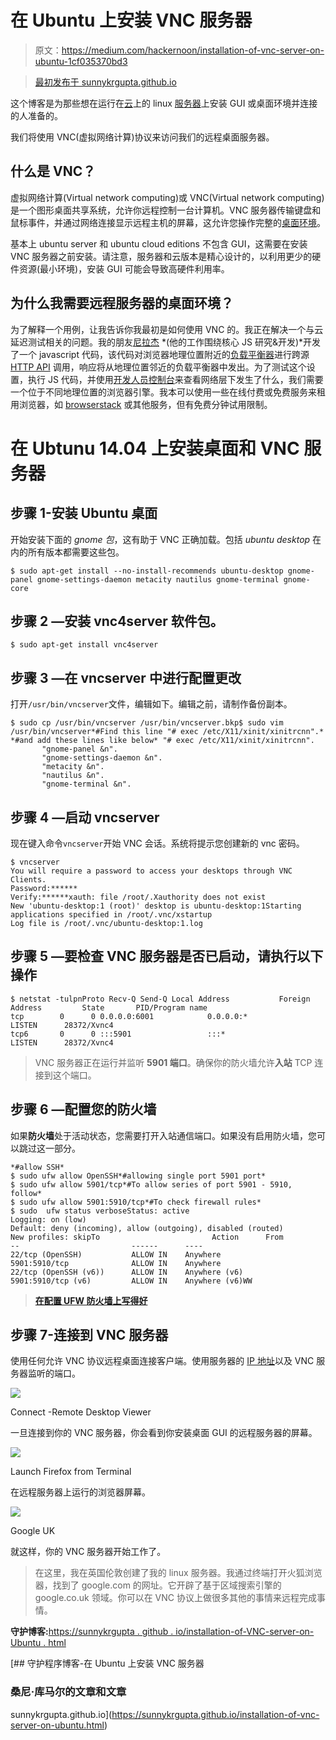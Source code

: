 # 在 Ubuntu 上安装 VNC 服务器

> 原文：<https://medium.com/hackernoon/installation-of-vnc-server-on-ubuntu-1cf035370bd3>

> [最初发布于 sunnykrgupta.github.io](https://sunnykrgupta.github.io/installation-of-vnc-server-on-ubuntu.html)

这个博客是为那些想在运行在[云](https://en.wikipedia.org/wiki/Cloud_computing)上的 linux [服务器](https://en.wikipedia.org/wiki/Server_(computing))上安装 GUI 或桌面环境并连接的人准备的。

我们将使用 VNC(虚拟网络计算)协议来访问我们的远程桌面服务器。

## 什么是 VNC？

虚拟网络计算(Virtual network computing)或 VNC(Virtual network computing)是一个图形桌面共享系统，允许你远程控制一台计算机。VNC 服务器传输键盘和鼠标事件，并通过网络连接显示远程主机的屏幕，这允许您操作完整的[桌面环境](https://en.wikipedia.org/wiki/Desktop_environment)。

基本上 ubuntu server 和 ubuntu cloud editions 不包含 GUI，这需要在安装 VNC 服务器之前安装。请注意，服务器和云版本是精心设计的，以利用更少的硬件资源(最小环境)，安装 GUI 可能会导致高硬件利用率。

## 为什么我需要远程服务器的桌面环境？

为了解释一个用例，让我告诉你我最初是如何使用 VNC 的。我正在解决一个与云延迟测试相关的问题。我的朋友[尼拉杰](https://www.linkedin.com/in/neekneeraj/) *(他的工作围绕核心 JS 研究&开发)*开发了一个 javascript 代码，该代码对浏览器地理位置附近的[负载平衡器](https://en.wikipedia.org/wiki/Cloud_load_balancing)进行跨源 [HTTP API](https://sunnykrgupta.github.io/(https://en.wikipedia.org/wiki/Web_API)) 调用，响应将从地理位置邻近的负载平衡器中发出。为了测试这个设置，执行 JS 代码，并使用[开发人员控制台](https://developer.mozilla.org/en/docs/Tools/Browser_Console)来查看网络层下发生了什么，我们需要一个位于不同地理位置的浏览器引擎。我本可以使用一些在线付费或免费服务来租用浏览器，如 [browserstack](https://www.browserstack.com/) 或其他服务，但有免费分钟试用限制。

# 在 Ubtunu 14.04 上安装桌面和 VNC 服务器

## 步骤 1-安装 Ubuntu 桌面

开始安装下面的 *gnome 包*，这有助于 VNC 正确加载。包括 *ubuntu desktop* 在内的所有版本都需要这些包。

```
$ sudo apt-get install --no-install-recommends ubuntu-desktop gnome-panel gnome-settings-daemon metacity nautilus gnome-terminal gnome-core
```

## 步骤 2 —安装 vnc4server 软件包。

```
$ sudo apt-get install vnc4server
```

## 步骤 3 —在 vncserver 中进行配置更改

打开`/usr/bin/vncserver`文件，编辑如下。编辑之前，请制作备份副本。

```
$ sudo cp /usr/bin/vncserver /usr/bin/vncserver.bkp$ sudo vim /usr/bin/vncserver*#Find this line "# exec /etc/X11/xinit/xinitrcnn".*
*#and add these lines like below* "# exec /etc/X11/xinit/xinitrcnn".
       "gnome-panel &n".
       "gnome-settings-daemon &n".
       "metacity &n".
       "nautilus &n".
       "gnome-terminal &n".
```

## 步骤 4 —启动 vncserver

现在键入命令`vncserver`开始 VNC 会话。系统将提示您创建新的 vnc 密码。

```
$ vncserver
You will require a password to access your desktops through VNC Clients.
Password:******
Verify:******xauth: file /root/.Xauthority does not exist
New 'ubuntu-desktop:1 (root)' desktop is ubuntu-desktop:1Starting applications specified in /root/.vnc/xstartup
Log file is /root/.vnc/ubuntu-desktop:1.log
```

## 步骤 5 —要检查 VNC 服务器是否已启动，请执行以下操作

```
$ netstat -tulpnProto Recv-Q Send-Q Local Address           Foreign Address         State       PID/Program name
tcp        0      0 0.0.0.0:6001            0.0.0.0:*               LISTEN      28372/Xvnc4
tcp6       0      0 :::5901                 :::*                    LISTEN      28372/Xvnc4
```

> VNC 服务器正在运行并监听 **5901 端口**。确保你的防火墙允许**入站** TCP 连接到这个端口。

## 步骤 6 —配置您的防火墙

如果**防火墙**处于活动状态，您需要打开入站通信端口。如果没有启用防火墙，您可以跳过这一部分。

```
*#allow SSH*
$ sudo ufw allow OpenSSH*#allowing single port 5901 port*
$ sudo ufw allow 5901/tcp*#To allow series of port 5901 - 5910, follow*
$ sudo ufw allow 5901:5910/tcp*#To check firewall rules*
$ sudo  ufw status verboseStatus: active
Logging: on (low)
Default: deny (incoming), allow (outgoing), disabled (routed)
New profiles: skipTo                         Action      From
--                         ------      ----
22/tcp (OpenSSH)           ALLOW IN    Anywhere
5901:5910/tcp              ALLOW IN    Anywhere
22/tcp (OpenSSH (v6))      ALLOW IN    Anywhere (v6)
5901:5910/tcp (v6)         ALLOW IN    Anywhere (v6)WW
```

> [**在配置 UFW 防火墙上写得好**](https://www.digitalocean.com/community/tutorials/how-to-set-up-a-firewall-with-ufw-on-ubuntu-14-04)

## 步骤 7-连接到 VNC 服务器

使用任何允许 VNC 协议远程桌面连接客户端。使用服务器的 [IP 地址](https://en.wikipedia.org/wiki/IP_address)以及 VNC 服务器监听的端口。

![](img/ac42174eb9d56b39f299a2a1279b6590.png)

Connect -Remote Desktop Viewer

一旦连接到你的 VNC 服务器，你会看到你安装桌面 GUI 的远程服务器的屏幕。

![](img/b50dfb1e63e31eefa1d3f256cc3889e8.png)

Launch Firefox from Terminal

在远程服务器上运行的浏览器屏幕。

![](img/3c74a80fd1af48a8147e4707b82a4355.png)

Google UK

就这样，你的 VNC 服务器开始工作了。

> 在这里，我在英国伦敦创建了我的 linux 服务器。我通过终端打开火狐浏览器，找到了 google.com 的网址。它开辟了基于区域搜索引擎的 google.co.uk 领域。你可以在 VNC 协议上做很多其他的事情来远程完成事情。

**守护博客:**[https://sunnykrgupta . github . io/installation-of-VNC-server-on-Ubuntu . html](https://sunnykrgupta.github.io/installation-of-vnc-server-on-ubuntu.html)

[](https://sunnykrgupta.github.io/installation-of-vnc-server-on-ubuntu.html) [## 守护程序博客-在 Ubuntu 上安装 VNC 服务器

### 桑尼·库马尔的文章和文章

sunnykrgupta.github.io](https://sunnykrgupta.github.io/installation-of-vnc-server-on-ubuntu.html)